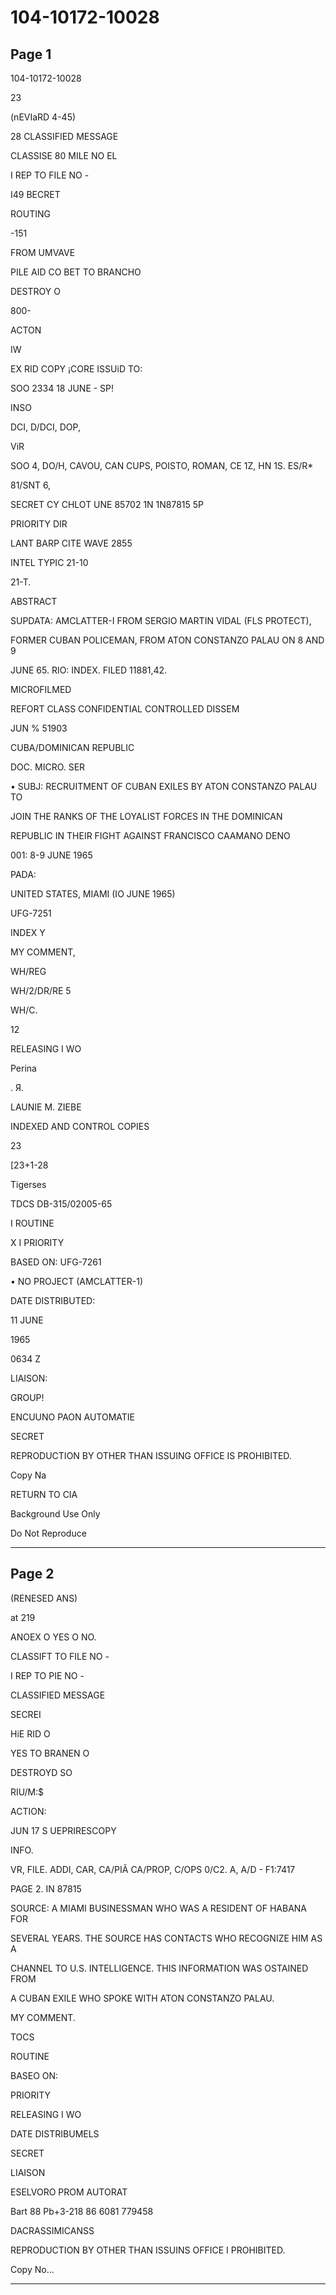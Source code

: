 # 104-10172-10028

## Page 1

104-10172-10028

23

(nEVIaRD 4-45)

28 CLASSIFIED MESSAGE

CLASSISE 80 MILE NO EL

I REP TO FILE NO -

I49 BECRET

ROUTING

-151

FROM UMVAVE

PILE AID CO BET TO BRANCHO

DESTROY O

800-

ACTON

IW

EX RID COPY ¡CORE ISSUiD TO:

SOO 2334 18 JUNE - SP!

INSO

DCI, D/DCI, DOP,

ViR

SOO 4, DO/H, CAVOU, CAN CUPS, POISTO, ROMAN, CE 1Z, HN 1S. ES/R*

81/SNT 6,

SECRET CY CHLOT UNE 85702 1N 1N87815 5P

PRIORITY DIR

LANT BARP CITE WAVE 2855

INTEL TYPIC 21-10

21-T.

ABSTRACT

SUPDATA: AMCLATTER-I FROM SERGIO MARTIN VIDAL (FLS PROTECT),

FORMER CUBAN POLICEMAN, FROM ATON CONSTANZO PALAU ON 8 AND 9

JUNE 65. RIO: INDEX. FILED 11881,42.

MICROFILMED

REFORT CLASS CONFIDENTIAL CONTROLLED DISSEM

JUN % 51903

CUBA/DOMINICAN REPUBLIC

DOC. MICRO. SER

• SUBJ: RECRUITMENT OF CUBAN EXILES BY ATON CONSTANZO PALAU TO

JOIN THE RANKS OF THE LOYALIST FORCES IN THE DOMINICAN

REPUBLIC IN THEIR FIGHT AGAINST FRANCISCO CAAMANO DENO

001: 8-9 JUNE 1965

PADA:

UNITED STATES, MIAMI (IO JUNE 1965)

UFG-7251

INDEX Y

MY COMMENT,

WH/REG

WH/2/DR/RE 5

WH/C.

12

RELEASING I WO

Perina

. Я.

LAUNIE M. ZIEBE

INDEXED AND CONTROL COPIES

23

[23+1-28

Tigerses

TDCS DB-315/02005-65

I ROUTINE

X I PRIORITY

BASED ON: UFG-7261

• NO PROJECT (AMCLATTER-1)

DATE DISTRIBUTED:

11 JUNE

1965

0634 Z

LIAISON:

GROUP!

ENCUUNO PAON AUTOMATIE

SECRET

REPRODUCTION BY OTHER THAN ISSUING OFFICE IS PROHIBITED.

Copy Na

RETURN TO CIA

Background Use Only

Do Not Reproduce

---

## Page 2

(RENESED ANS)

at 219

ANOEX O YES O NO.

CLASSIFT TO FILE NO -

I REP TO PIE NO -

CLASSIFIED MESSAGE

SECREI

HiE RID O

YES TO BRANEN O

DESTROYD SO

RIU/M:$

ACTION:

JUN 17 S UEPRIRESCOPY

INFO.

VR, FILE. ADDI, CAR, CA/PIÃ CA/PROP, C/OPS 0/C2. A, A/D - F1:7417

PAGE 2. IN 87815

SOURCE: A MIAMI BUSINESSMAN WHO WAS A RESIDENT OF HABANA FOR

SEVERAL YEARS. THE SOURCE HAS CONTACTS WHO RECOGNIZE HIM AS A

CHANNEL TO U.S. INTELLIGENCE. THIS INFORMATION WAS OSTAINED FROM

A CUBAN EXILE WHO SPOKE WITH ATON CONSTANZO PALAU.

MY COMMENT.

TOCS

ROUTINE

BASEO ON:

PRIORITY

RELEASING I WO

DATE DISTRIBUMELS

SECRET

LIAISON

ESELVORO PROM AUTORAT

Bart 88 Pb+3-218 86 6081 779458

DACRASSIMICANSS

REPRODUCTION BY OTHER THAN ISSUINS OFFICE I PROHIBITED.

Copy No...

---

